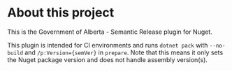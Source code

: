 # About this project
This is the Government of Alberta - Semantic Release plugin for Nuget.

This plugin is intended for CI environments and runs `dotnet pack` with `--no-build` and `/p:Version={semVer}` in `prepare`.
Note that this means it only sets the Nuget package version and does not handle assembly version(s).
